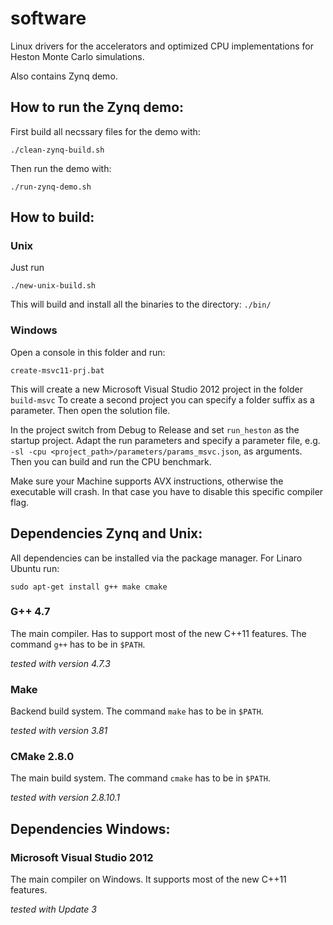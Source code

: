 software
========

Linux drivers for the accelerators and optimized CPU implementations for Heston Monte Carlo simulations.

Also contains Zynq demo.

How to run the Zynq demo:
-------------------------

First build all necssary files for the demo with:
```
./clean-zynq-build.sh
```

Then run the demo with:
```
./run-zynq-demo.sh
```

How to build:
-------------

### Unix ###

Just run
```
./new-unix-build.sh
```

This will build and install all the binaries to the directory: ```./bin/```

### Windows ###

Open a console in this folder and run:
```
create-msvc11-prj.bat
```

This will create a new Microsoft Visual Studio 2012 project in the folder ```build-msvc``` To create a second project you can specify a folder suffix as a parameter. Then open the solution file.

In the project switch from Debug to Release and set ```run_heston``` as the startup project. Adapt the run parameters and specify a parameter file, e.g. ```-sl -cpu <project_path>/parameters/params_msvc.json```, as arguments. Then you can build and run the CPU benchmark.

Make sure your Machine supports AVX instructions, otherwise the executable will crash. In that case you have to disable this specific compiler flag.


Dependencies Zynq and Unix:
---------------------------

All dependencies can be installed via the package manager. For Linaro Ubuntu run:
```
sudo apt-get install g++ make cmake
```

### G++ 4.7 ###

The main compiler. Has to support most of the new C++11 features. The command ```g++``` has to be in ```$PATH```.

*tested with version 4.7.3*

### Make ###

Backend build system. The command ```make``` has to be in ```$PATH```.

*tested with version 3.81*

### CMake 2.8.0 ###
  
The main build system. The command ```cmake``` has to be in ```$PATH```.

*tested with version 2.8.10.1*


Dependencies Windows:
---------------------

### Microsoft Visual Studio 2012 ###

The main compiler on Windows. It supports most of the new C++11 features.

*tested with Update 3*

